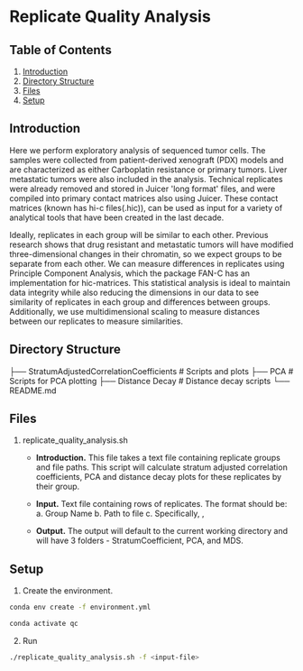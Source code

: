 # Replicate Quality Analysis

## Table of Contents
1. [Introduction](#introduction)
2. [Directory Structure](#directory-structure)
3. [Files](#files)
4. [Setup](#setup)

## Introduction

Here we perform exploratory analysis of sequenced tumor cells. The samples were collected from patient-derived xenograft (PDX) models and are characterized as either Carboplatin resistance or primary tumors. Liver metastatic tumors were also included in the analysis. Technical replicates were already removed and stored in Juicer 'long format' files, and were compiled into primary contact matrices also using Juicer. These contact matrices (known has hi-c files(.hic)), can be used as input for a variety of analytical tools that have been created in the last decade. 

Ideally, replicates in each group will be similar to each other. Previous research shows that drug resistant and metastatic tumors will have modified three-dimensional changes in their chromatin, so we expect groups to be separate from each other. We can measure differences in replicates using Principle Component Analysis, which the package FAN-C has an implementation for hic-matrices. This statistical analysis is ideal to maintain data integrity while also reducing the dimensions in our data to see similarity of replicates in each group and differences between groups. Additionally, we use multidimensional scaling to measure distances between our replicates to measure similarities.


## Directory Structure
├── StratumAdjustedCorrelationCoefficients # Scripts and plots 
├── PCA                     # Scripts for PCA plotting
├── Distance Decay          # Distance decay scripts
└── README.md

## Files

1. replicate_quality_analysis.sh
	* **Introduction.** This file takes a text file containing replicate groups and file paths. This script will calculate stratum adjusted correlation coefficients, PCA and distance decay plots for these replicates by their group.
	* **Input.** Text file containing rows of replicates. The format should be: 
		a. Group Name
		b. Path to file
		c. Specifically, <GroupName>,<PathToFile>

	* **Output.** The output will default to the current working directory and will have 3 folders - StratumCoefficient, PCA, and MDS.

## Setup

1. Create the environment.

```bash
conda env create -f environment.yml
```

```bash
conda activate qc
```

2. Run

```bash
./replicate_quality_analysis.sh -f <input-file>
```
